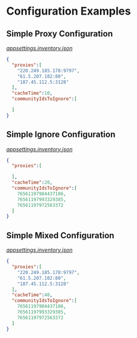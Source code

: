 # Configuration Examples

## Simple Proxy Configuration

*[appsettings.inventory.json](https://gist.github.com/igeligel/c2f693a6c9def50be6d4434778b971af)*

```json
{
  "proxies":[
    "220.249.185.178:9797",
    "61.5.207.102:80",
    "187.45.112.5:3128"
  ],
  "cacheTime":10,
  "communityIdsToIgnore":[

  ]
}
```

## Simple Ignore Configuration

*[appsettings.inventory.json](https://gist.github.com/igeligel/cd4544ad2a57306eae9b190036b4027a)*

```json
{
  "proxies":[

  ],
  "cacheTime":20,
  "communityIdsToIgnore":[
    76561197984437106,
    76561197993329385,
    76561197972563372
  ]
}
```


## Simple Mixed Configuration

*[appsettings.inventory.json](https://gist.github.com/igeligel/a3c77bd99153a41e0ff0cf7f5fcb3f05)*

```json
{
  "proxies":[
    "220.249.185.178:9797",
    "61.5.207.102:80",
    "187.45.112.5:3128"
  ],
  "cacheTime":40,
  "communityIdsToIgnore":[
    76561197984437106,
    76561197993329385,
    76561197972563372
  ]
}
```
